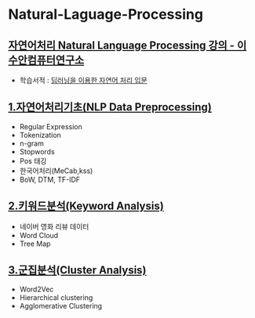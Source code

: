 # Natural-Laguage-Processing
## [자연어처리 Natural Language Processing 강의 - 이수안컴퓨터연구소](https://www.youtube.com/playlist?list=PL7ZVZgsnLwEEoHQAElEPg7l7T6nt25I3N)   
* 학습서적 : [딥러닝을 이용한 자연어 처리 입문](https://wikidocs.net/book/2155)   
  

## [1.자연어처리기초(NLP Data Preprocessing)](https://github.com/gyqls/Natural-Laguage-Processing/blob/main/1.%EC%9E%90%EC%97%B0%EC%96%B4%EC%B2%98%EB%A6%AC%20%EA%B8%B0%EC%B4%88(NLP).ipynb)
* Regular Expression
* Tokenization
* n-gram
* Stopwords
* Pos 태깅
* 한국어처리(MeCab,kss)
* BoW, DTM, TF-IDF
  
## [2.키워드분석(Keyword Analysis)](https://github.com/gyqls/Natural-Laguage-Processing/blob/main/2.%ED%82%A4%EC%9B%8C%EB%93%9C%EB%B6%84%EC%84%9D(Keyword%20Analysis).ipynb)
* 네이버 영화 리뷰 데이터
* Word Cloud
* Tree Map

## [3.군집분석(Cluster Analysis)](https://github.com/gyqls/Natural-Laguage-Processing/blob/main/3.%EA%B5%B0%EC%A7%91%EB%B6%84%EC%84%9D(Cluster%20Analysis).ipynb)
* Word2Vec
* Hierarchical clustering
* Agglomerative Clustering

